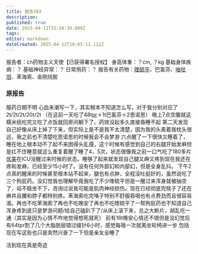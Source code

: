 ```yaml
---
title: 报告103
description: 
published: true
date: 2025-04-11T15:58:39.009Z
tags: 
editor: markdown
dateCreated: 2025-04-12T10:05:12.112Z
---
```


报告者：cn药物主义天使【已获得署名授权】
身高体重：？cm, ？kg
基础身体疾病：？
基础神经异常：？
日常用药：？
报告有关药物：[喹硫平](/QTP/)、巴氯芬、[唑吡坦](/%E6%80%9D%E8%AF%BA%E6%80%9D/)、苯海索、金刚烷胺

### 原报告
服药日期不明
心血来潮写一下，其实根本不知道怎么写，对于我分别对应了 2t/2t/2t/20t/2t
（在这前一天吃了48t[pr](/PR80/)＋1t巴氯芬＋2思诺思）
晚上7点空腹就这糯米纸吃完又吃了点饭就回房间躺下了。药效没起多久直接昏睡不起
第二天发现自己好像从床上掉了下来，但实际上是不是我不太清楚，因为我的头离着我枕头很远，我之前也不清楚吃思诺思的时候我会不会梦游
六点醒了一下很快又睡着了，睡在地上根本动不了起不来困得头乱撞，这个时候有感觉到自己的右腿开始发麻但是扛不住睡意就这么重复着醒了睡了4，5次，状态很像我之前一口气吃了180多片[优美](/DXM/)在ICU没醒过来时候的状态。睡够了起来就发现自己腿又麻又疼到现在我还在疼和发麻，已经至少15小时了。没有任何外部幻和内部幻，但是全身乱抖。
下午2点真的醒来的时候甚至根本站不起来，腿也有点肿，全程没吐挺好的，虽然说吃了三个狗屁药。没幻觉我也理解毕竟我吃了不少喹硫平但是一醒过来浑身就被抽空了，站不稳坐不下，咨询过说我可能是肌肉神经损伤。现在已经彻底完犊子了还在麻并且腰和脖子都特别疼。苯海索吃完嗓子特别不舒服吞咽也有点费劲而且很容易渴。再也不吃苯海索了再也不吃晚安了再也不吃喹硫平了一帮狗屁药也不知道自己浑身疼到底只是梦游问题/给自己磕趴下了/从床上滚下来，总之大断片，胡乱吃一通（其实是因为心情不咋地觉得想死就死）
前有16t晚安心情还不错但是没幻觉后有64tpr割了几个大脂肪层错过缝针6小时，感觉每哦一次就离坐轮椅进一步
包括现在写这些也只是突然兴奋了一下但是亲友全睡了

活到现在真是奇迹
